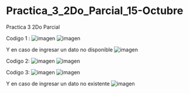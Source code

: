 # Practica_3_2Do_Parcial_15-Octubre
Practica 3 2Do Parcial


Codigo 1 :
![imagen](https://github.com/user-attachments/assets/e71d8d08-757e-4891-beea-bebc3345db92)
![imagen](https://github.com/user-attachments/assets/c5195f13-7fa8-4aa6-9ff5-e7023273ce3c)

Y en caso de ingresar un dato no disponible
![imagen](https://github.com/user-attachments/assets/23560044-3b01-4755-9072-f67828294998)

Codigo 2:
![imagen](https://github.com/user-attachments/assets/fca3758e-1f2c-48bf-a9d9-cf6486b8ab2d)
![imagen](https://github.com/user-attachments/assets/b6431f92-09b0-4189-b793-f05463a17534)

Codigo 3:
![imagen](https://github.com/user-attachments/assets/c43d17f5-0abb-4bc2-8d97-0c98e24eb8de)
![imagen](https://github.com/user-attachments/assets/a835279d-2f2b-4182-9467-c43f6e1072b3)

Y en caso de ingresar un dato no existente
![imagen](https://github.com/user-attachments/assets/f7544c6a-0b93-4c80-b44b-250550254f03)
